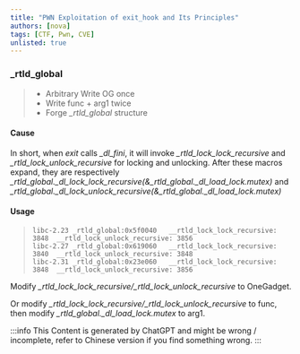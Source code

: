 ```yaml
---
title: "PWN Exploitation of exit_hook and Its Principles"
authors: [nova]
tags: [CTF, Pwn, CVE]
unlisted: true
---
```


### _rtld_global

> - Arbitrary Write OG once
> - Write func + arg1 twice
> - Forge *_rtld_global* structure

#### Cause

In short, when *exit* calls *_dl_fini*, it will invoke *_rtld_lock_lock_recursive* and *_rtld_lock_unlock_recursive* for locking and unlocking. After these macros expand, they are respectively *\_rtld_global.\_dl_lock_lock_recursive(&\_rtld_global.\_dl_load_lock.mutex)* and *\_rtld_global.\_dl_lock_unlock_recursive(&\_rtld_global.\_dl_load_lock.mutex)*

#### Usage
>```
>libc-2.23 _rtld_global:0x5f0040   __rtld_lock_lock_recursive: 3848  __rtld_lock_unlock_recursive: 3856
>libc-2.27 _rtld_global:0x619060   __rtld_lock_lock_recursive: 3840  __rtld_lock_unlock_recursive: 3848
>libc-2.31 _rtld_global:0x23e060   __rtld_lock_lock_recursive: 3848  __rtld_lock_unlock_recursive: 3856
>```

Modify *\_rtld_lock_lock_recursive/\_rtld_lock_unlock_recursive* to OneGadget.

Or modify *_rtld_lock_lock_recursive/\_rtld_lock_unlock_recursive* to func, then modify *\_rtld_global.\_dl_load_lock.mutex* to arg1.

:::info
This Content is generated by ChatGPT and might be wrong / incomplete, refer to Chinese version if you find something wrong.
:::

<!-- AI -->
